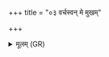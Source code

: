 +++
title = "०३ वर्चस्वन् मे मुखम्"

+++
<details><summary>मूलम् (GR)</summary>

वर्चस्वन् मे मुखम् अस्तु  
रोचमानं विषासहि ।  
तन् मा हिरण्यवर्चसं  
कृणोमि पश्यतां प्रियम् ॥
</details>